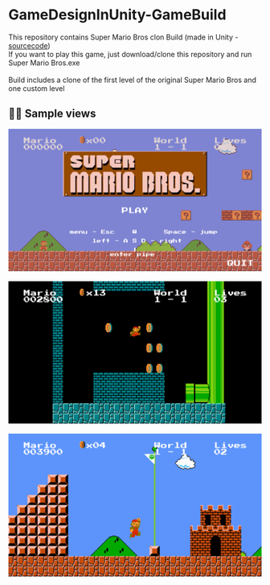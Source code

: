 # GameDesignInUnity-GameBuild
This repository contains Super Mario Bros clon Build (made in Unity - [sourcecode](https://github.com/Primuu/GameDesignInUnity-Game)) </br>
If you want to play this game, just download/clone this repository and run Super Mario Bros.exe </br>
</br>
Build includes a clone of the first level of the original Super Mario Bros and one custom level
## 🍄🌻 Sample views 
<p align="center">
  <img src="https://github.com/Primuu/GameDesignInUnity-GameBuild/blob/main/screens/menu.png?raw=true" width="1000"/>
  <br>
  <br>
  <img src="https://github.com/Primuu/GameDesignInUnity-GameBuild/blob/main/screens/underground.png?raw=true" width="1000"/>
  <br>
  <br>
  <img src="https://github.com/Primuu/GameDesignInUnity-GameBuild/blob/main/screens/castle.png?raw=true" width="1000"/>
</p>
